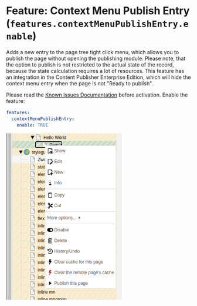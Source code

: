 # Feature: Context Menu Publish Entry (`features.contextMenuPublishEntry.enable`)

Adds a new entry to the page tree tight click menu, which allows you to publish the page without opening the publishing module.
Please note, that the option to publish is not restricted to the actual state of the record, because the state calculation requires a lot of resources.
This feature has an integration in the Content Publisher Enterprise Edition, which will hide the context menu entry when the page is not "Ready to publish".

Please read the [Known Issues Documentation](../KnownIssues.md) before activation.
Enable the feature:
```yaml
features:
  contextMenuPublishEntry:
    enable: TRUE
```

![Publish Page via context menu](_img/context_menu_publish_entry.png)
